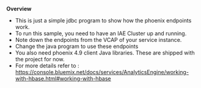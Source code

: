 **Overview**
- This is just a simple jdbc program to show how the phoenix endpoints work.
- To run this sample, you need to have an IAE Cluster up and running. 
- Note down the endpoints from the VCAP of your service instance.
- Change the java program to use these endpoints
- You also need phoenix 4.9 client Java libraries. These are shipped with the project for now.
- For more details refer to : https://console.bluemix.net/docs/services/AnalyticsEngine/working-with-hbase.html#working-with-hbase

 
